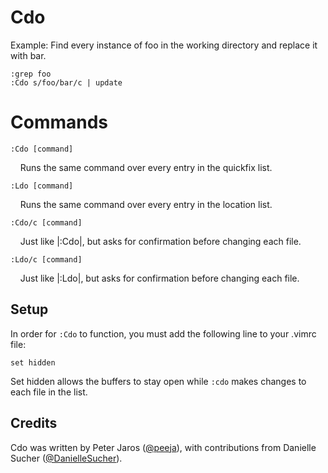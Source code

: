 Cdo
===
Example: Find every instance of foo in the working directory and replace it with bar.

    :grep foo
    :Cdo s/foo/bar/c | update

Commands
===

`:Cdo [command]`

&nbsp;&nbsp;&nbsp;&nbsp;Runs the same command over every entry in the quickfix list.

`:Ldo [command]`

&nbsp;&nbsp;&nbsp;&nbsp;Runs the same command over every entry in the location list.

`:Cdo/c [command]`

&nbsp;&nbsp;&nbsp;&nbsp;Just like |:Cdo|, but asks for confirmation before changing each file.

`:Ldo/c [command]`

&nbsp;&nbsp;&nbsp;&nbsp;Just like |:Ldo|, but asks for confirmation before changing each file.

Setup
-------
In order for `:Cdo` to function, you must add the following line to your .vimrc file:

`set hidden`

Set hidden allows the buffers to stay open while `:cdo` makes changes to each file in the list.


Credits
-------

Cdo was written by Peter Jaros ([@peeja](https://github.com/Peeja/)), with contributions from Danielle Sucher ([@DanielleSucher](https://github.com/DanielleSucher/)).
